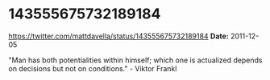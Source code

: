 # 143555675732189184
https://twitter.com/mattdavella/status/143555675732189184
**Date:** 2011-12-05

"Man has both potentialities within himself; which one is actualized depends on decisions but not on conditions." - Viktor Frankl
